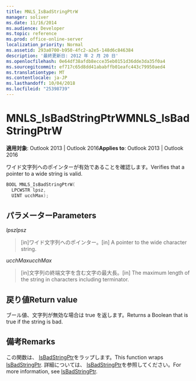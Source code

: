 ```yaml
---
title: MNLS_IsBadStringPtrW
manager: soliver
ms.date: 11/16/2014
ms.audience: Developer
ms.topic: reference
ms.prod: office-online-server
localization_priority: Normal
ms.assetid: 293a0700-b950-4fc2-a2e5-148d6c846384
description: '最終更新日: 2012 年 2 月 20 日'
ms.openlocfilehash: 0e64df38afdb8ecce35eb0151d36dde3da35f0a4
ms.sourcegitcommit: ef717c65d8dd41ababffb01eafc443c79950aed4
ms.translationtype: MT
ms.contentlocale: ja-JP
ms.lasthandoff: 10/04/2018
ms.locfileid: "25398739"
---
```

# <a name="mnlsisbadstringptrw"></a><span data-ttu-id="7eb51-103">MNLS_IsBadStringPtrW</span><span class="sxs-lookup"><span data-stu-id="7eb51-103">MNLS_IsBadStringPtrW</span></span>

  
  
<span data-ttu-id="7eb51-104">**適用対象**: Outlook 2013 | Outlook 2016</span><span class="sxs-lookup"><span data-stu-id="7eb51-104">**Applies to**: Outlook 2013 | Outlook 2016</span></span> 
  
<span data-ttu-id="7eb51-105">ワイド文字列へのポインターが有効であることを確認します。</span><span class="sxs-lookup"><span data-stu-id="7eb51-105">Verifies that a pointer to a wide string is valid.</span></span>
  
```cpp
BOOL MNLS_IsBadStringPtrW(
  LPCWSTR lpsz,
  UINT ucchMax);
```

## <a name="parameters"></a><span data-ttu-id="7eb51-106">パラメーター</span><span class="sxs-lookup"><span data-stu-id="7eb51-106">Parameters</span></span>

 <span data-ttu-id="7eb51-107">_lpsz_</span><span class="sxs-lookup"><span data-stu-id="7eb51-107">_lpsz_</span></span>
  
> <span data-ttu-id="7eb51-108">[in]ワイド文字列へのポインター。</span><span class="sxs-lookup"><span data-stu-id="7eb51-108">[in] A pointer to the wide character string.</span></span>
    
 <span data-ttu-id="7eb51-109">_ucchMax_</span><span class="sxs-lookup"><span data-stu-id="7eb51-109">_ucchMax_</span></span>
  
> <span data-ttu-id="7eb51-110">[in]文字列の終端文字を含む文字の最大長。</span><span class="sxs-lookup"><span data-stu-id="7eb51-110">[in] The maximum length of the string in characters including terminator.</span></span>
    
## <a name="return-value"></a><span data-ttu-id="7eb51-111">戻り値</span><span class="sxs-lookup"><span data-stu-id="7eb51-111">Return value</span></span>

<span data-ttu-id="7eb51-112">ブール値、文字列が無効な場合は true を返します。</span><span class="sxs-lookup"><span data-stu-id="7eb51-112">Returns a Boolean that is true if the string is bad.</span></span>
  
## <a name="remarks"></a><span data-ttu-id="7eb51-113">備考</span><span class="sxs-lookup"><span data-stu-id="7eb51-113">Remarks</span></span>

<span data-ttu-id="7eb51-114">この関数は、 [IsBadStringPtr](https://msdn.microsoft.com/library/aa366714%28VS.85%29.aspx)をラップします。</span><span class="sxs-lookup"><span data-stu-id="7eb51-114">This function wraps [IsBadStringPtr](https://msdn.microsoft.com/library/aa366714%28VS.85%29.aspx).</span></span> <span data-ttu-id="7eb51-115">詳細については、 [IsBadStringPtr](https://msdn.microsoft.com/library/aa366714%28VS.85%29.aspx)を参照してください。</span><span class="sxs-lookup"><span data-stu-id="7eb51-115">For more information, see [IsBadStringPtr](https://msdn.microsoft.com/library/aa366714%28VS.85%29.aspx).</span></span>
  

